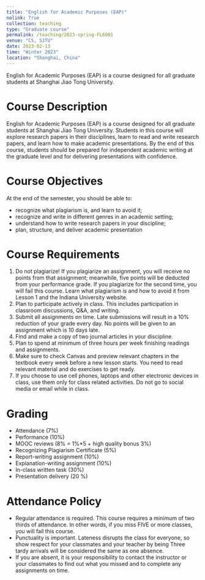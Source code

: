 ```yaml
---
title: "English for Academic Purposes (EAP)"
nolink: True
collection: teaching
type: "Graduate course"
permalink: /teaching/2023-spring-FL6001
venue: "CS, SJTU"
date: 2023-02-13
time: "Winter 2023"
location: "Shanghai, China"
---
```


English for Academic Purposes (EAP) is a course designed for all graduate students at Shanghai Jiao Tong University.

Course Description
=====
English for Academic Purposes (EAP) is a course designed for all graduate students at Shanghai Jiao Tong University. Students in this course will explore research papers in their disciplines, learn to read and write research papers, and learn how to make academic presentations. By the end of this course, students should be prepared for independent academic writing at the graduate level and for delivering presentations with confidence.


Course Objectives
=====
At the end of the semester, you should be able to:

* recognize what plagiarism is, and learn to avoid it;
* recognize and write in different genres in an academic setting;
* understand how to write research papers in your discipline;
* plan, structure, and deliver academic presentation
 

Course Requirements
=====
1. Do not plagiarize! If you plagiarize an assignment, you will receive no points from that assignment; meanwhile, five points will be deducted from your performance grade. If you plagiarize for the second time, you will fail this course. Learn what plagiarism is and how to avoid it from Lesson 1 and the Indiana University website.
2. Plan to participate actively in class. This includes participation in classroom discussions, Q&A, and writing.
3. Submit all assignments on time. Late submissions will result in a 10% reduction of your grade every day. No points will be given to an assignment which is 10 days late.
4. Find and make a copy of two journal articles in your discipline.
5. Plan to spend at minimum of three hours per week finishing readings and assignments.
6. Make sure to check Canvas and preview relevant chapters in the textbook every week before a new lesson starts. You need to read relevant material and do exercises to get ready.
7. If you choose to use cell phones, laptops and other electronic devices in class, use them only for class related activities. Do not go to social media or email while in class. 
 

Grading
=====
* Attendance (7%)
* Performance (10%)
* MOOC reviews (8% = 1%*5 + high quality bonus 3%)
* Recognizing Plagiarism Certificate (5%)
* Report-writing assignment (10%)
* Explanation-writing assignment (10%)
* In-class written task (30%)
* Presentation delivery (20 %)
 

Attendance Policy
=====
* Regular attendance is required. This course requires a minimum of two thirds of attendance. In other words, if you miss FIVE or more classes, you will fail this course.
* Punctuality is important. Lateness disrupts the class for everyone, so show respect for your classmates and your teacher by being Three tardy arrivals will be considered the same as one absence.
* If you are absent, it is your responsibility to contact the instructor or your classmates to find out what you missed and to complete any assignments on time.